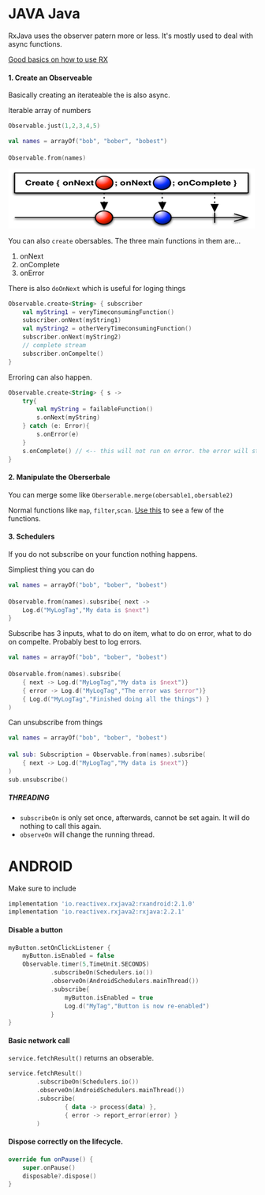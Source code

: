 # JAVA Java

RxJava uses the observer patern more or less. It's mostly used to deal with async functions.

[Good basics on how to use RX](https://www.youtube.com/watch?v=XLH2v9deew0)

#### 1. Create an Observeable

Basically creating an iterateable the is also async.

Iterable array of numbers
```kotlin
Observable.just(1,2,3,4,5)
```
```kotlin
val names = arrayOf("bob", "bober", "bobest")

Observable.from(names)
```
<img src="https://github.com/RobertAron/AndroidNotes/blob/master/res/rxCreate.png" width="500" height="120" />

You can also `create` obersables. The three main functions in them are...

1. onNext
2. onComplete
3. onError

There is also `doOnNext` which is useful for loging things 
```kotlin
Observable.create<String> { subscriber
    val myString1 = veryTimeconsumingFunction()
    subscriber.onNext(myString1)
    val myString2 = otherVeryTimeconsumingFunction()
    subscriber.onNext(myString2)
    // complete stream
    subscriber.onCompelte()
}
```

Erroring can also happen.

```kotlin
Observable.create<String> { s ->
    try{
        val myString = failableFunction()
        s.onNext(myString)
    } catch (e: Error){
        s.onError(e)
    }
    s.onComplete() // <-- this will not run on error. the error will stop the stream
}
```


#### 2. Manipulate the Oberserbale

You can merge some like `Oberserable.merge(obersable1,obersable2)`

Normal functions like `map`, `filter`,`scan`. [Use this](http://rxmarbles.com) to see a few of the functions.

#### 3. Schedulers

If you do not subscribe on your function nothing happens.

Simpliest thing you can do

```kotlin
val names = arrayOf("bob", "bober", "bobest")

Observable.from(names).subsribe{ next ->
    Log.d("MyLogTag","My data is $next")
}
```

Subscribe has 3 inputs, what to do on item, what to do on error, what to do on compelte. Probably best to log errors.

```kotlin
val names = arrayOf("bob", "bober", "bobest")

Observable.from(names).subsribe(
    { next -> Log.d("MyLogTag","My data is $next")}
    { error -> Log.d("MyLogTag","The error was $error")}
    { Log.d("MyLogTag","Finished doing all the things") }
)
```

Can unsubscribe from things

```kotlin
val names = arrayOf("bob", "bober", "bobest")

val sub: Subscription = Observable.from(names).subsribe(
    { next -> Log.d("MyLogTag","My data is $next")}
)
sub.unsubscribe()
```


##### THREADING

- `subscribeOn` is only set once, afterwards, cannot be set again. It will do nothing to call this again.
- `observeOn` will change the running thread.

# ANDROID

Make sure to include
```gradle
implementation 'io.reactivex.rxjava2:rxandroid:2.1.0'
implementation 'io.reactivex.rxjava2:rxjava:2.2.1'
```


#### Disable a button
```kotlin
myButton.setOnClickListener {
    myButton.isEnabled = false
    Observable.timer(5,TimeUnit.SECONDS)
            .subscribeOn(Schedulers.io())
            .observeOn(AndroidSchedulers.mainThread())
            .subscribe{
                myButton.isEnabled = true
                Log.d("MyTag","Button is now re-enabled")
            }
}
```


#### Basic network call

`service.fetchResult()` returns an obserable.

```kotlin
service.fetchResult()
        .subscribeOn(Schedulers.io())
        .observeOn(AndroidSchedulers.mainThread())
        .subscribe(
                { data -> process(data) },
                { error -> report_error(error) }
        )
```

#### Dispose correctly on the lifecycle.

```kotlin
override fun onPause() {
    super.onPause()
    disposable?.dispose()
}
```
